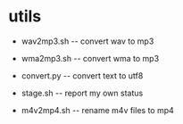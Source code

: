 utils
=====
* wav2mp3.sh -- convert wav to mp3

* wma2mp3.sh -- convert wma to mp3

* convert.py -- convert text to utf8

* stage.sh   -- report my own status

* m4v2mp4.sh -- rename m4v files to mp4
